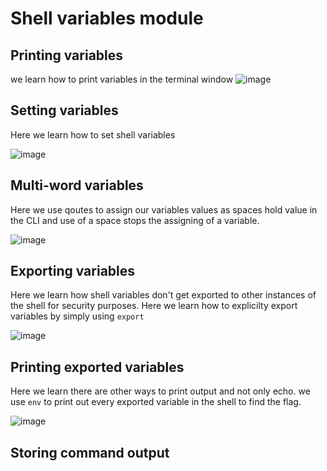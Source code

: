 # Shell variables module 

## Printing variables
we learn how to print variables in the terminal window 
![image](https://github.com/user-attachments/assets/2981a70d-f5c8-4b34-8c73-0669dffe2f02)

## Setting variables 
Here we learn how to set shell variables 

![image](https://github.com/user-attachments/assets/dad5f28a-f446-41be-867c-6c7000a5dbca)

## Multi-word variables 
Here we use qoutes to assign our variables values as spaces hold value in the CLI and use of a space stops the assigning of a variable.

![image](https://github.com/user-attachments/assets/94a7f6c7-d07c-4bcc-87cb-b7e49ea047c0)

## Exporting variables
Here we learn how shell variables don't get exported to other instances of the shell for security purposes. Here we learn how to explicilty export variables by simply using ```export```

![image](https://github.com/user-attachments/assets/4f99a7d1-011c-4af2-a20c-06c7160bc4de)

## Printing exported variables 
Here we learn there are other ways to print output and not only echo. we use ```env``` to print out every exported variable in the shell to find the flag.

![image](https://github.com/user-attachments/assets/aa8e30f4-0aa1-469f-b014-774ad47efb75)

## Storing command output 
